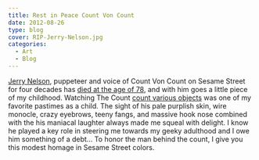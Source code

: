 ```yaml
---
title: Rest in Peace Count Von Count
date: 2012-08-26
type: blog
cover: RIP-Jerry-Nelson.jpg
categories:
  - Art
  - Blog
---
```

<p>
<a title="Jerry Nelson on Wikipedia" href="http://en.wikipedia.org/wiki/Jerry_Nelson" onclick="javascript:_gaq.push(['_trackEvent','outbound-article','http://en.wikipedia.org']);" target="_blank">Jerry Nelson</a>, puppeteer and voice of Count Von Count on Sesame Street for four decades has <a title="BBC Article" href="http://www.bbc.co.uk/news/entertainment-arts-19384794" onclick="javascript:_gaq.push(['_trackEvent','outbound-article','http://www.bbc.co.uk']);">died at the age of 78</a>, and with him goes a little piece of my childhood. Watching The Count <a title="Counting Video" href="http://www.youtube.com/watch?v=5l7KbMVdN7E" onclick="javascript:_gaq.push(['_trackEvent','outbound-article','http://www.youtube.com']);" target="_blank">count various objects</a> was one of my favorite pastimes as a child. The sight of his pale purplish skin, wire monocle, crazy eyebrows, teeny fangs, and massive hook nose combined with the his maniacal laughter always made me squeal with delight. I know he played a key role in steering me towards my geeky adulthood and I owe him something of a debt&#8230; To honor the man behind the count, I give you this modest homage in Sesame Street colors.</p>
